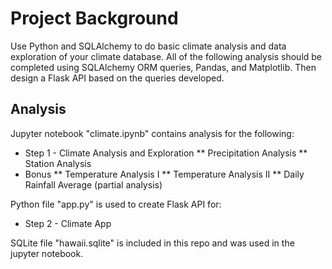 # Project Background

Use Python and SQLAlchemy to do basic climate analysis and data exploration of your climate database. All of the following analysis should be completed using SQLAlchemy ORM queries, Pandas, and Matplotlib. Then design a Flask API based on the queries developed.

## Analysis

Jupyter notebook "climate.ipynb" contains analysis for the following:
* Step 1 - Climate Analysis and Exploration
  ** Precipitation Analysis
  ** Station Analysis
* Bonus
  ** Temperature Analysis I
  ** Temperature Analysis II
  ** Daily Rainfall Average (partial analysis)

Python file "app.py" is used to create Flask API for:
* Step 2 - Climate App

SQLite file "hawaii.sqlite" is included in this repo and was used in the jupyter notebook.
